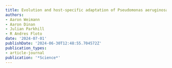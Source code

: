 ```yaml
---
title: Evolution and host-specific adaptation of Pseudomonas aeruginosa
authors:
- Aaron Weimann
- Aaron Dinan
- Julian Parkhill
- R Andres Floto
date: '2024-07-01'
publishDate: '2024-06-30T12:48:55.704572Z'
publication_types:
- article-journal
publication: '*Science*'
---
```

